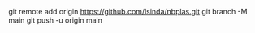 git remote add origin https://github.com/lsinda/nbplas.git
git branch -M main
git push -u origin main
